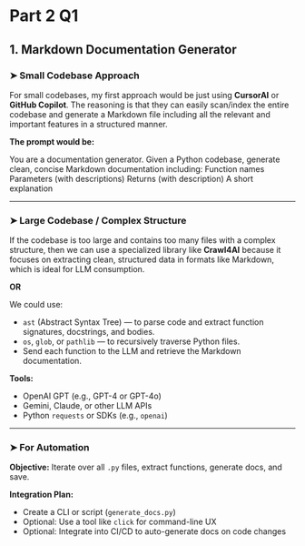 # Part 2 Q1

## 1. Markdown Documentation Generator

### ➤ Small Codebase Approach

For small codebases, my first approach would be just using **CursorAI** or **GitHub Copilot**. The reasoning is that they can easily scan/index the entire codebase and generate a Markdown file including all the relevant and important features in a structured manner.

**The prompt would be:**

You are a documentation generator. Given a Python codebase, generate clean, concise Markdown documentation including:
Function names
Parameters (with descriptions)
Returns (with description)
A short explanation


---

### ➤ Large Codebase / Complex Structure

If the codebase is too large and contains too many files with a complex structure, then we can use a specialized library like **Crawl4AI** because it focuses on extracting clean, structured data in formats like Markdown, which is ideal for LLM consumption.

**OR**

We could use:

- `ast` (Abstract Syntax Tree) — to parse code and extract function signatures, docstrings, and bodies.  
- `os`, `glob`, or `pathlib` — to recursively traverse Python files.
- Send each function to the LLM and retrieve the Markdown documentation.

**Tools:**

- OpenAI GPT (e.g., GPT-4 or GPT-4o)  
- Gemini, Claude, or other LLM APIs  
- Python `requests` or SDKs (e.g., `openai`)  

---

### ➤ For Automation

**Objective:** Iterate over all `.py` files, extract functions, generate docs, and save.

**Integration Plan:**

- Create a CLI or script (`generate_docs.py`)  
- Optional: Use a tool like `click` for command-line UX  
- Optional: Integrate into CI/CD to auto-generate docs on code changes
